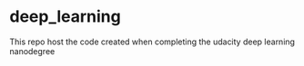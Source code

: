 # deep_learning
This repo host the code created when completing the udacity deep learning nanodegree
